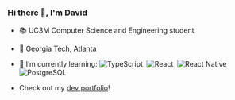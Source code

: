 ### Hi there 👋, I'm David

- 📚 UC3M Computer Science and Engineering student
- 📍 Georgia Tech, Atlanta
- 🌱 I’m currently learning:
![TypeScript](https://img.shields.io/badge/-TypeScript-0D1117?style=flat&logo=typescript)&nbsp;
![React](https://img.shields.io/badge/-React-0D1117?style=flat&logo=react)&nbsp;
![React Native](https://img.shields.io/badge/-React%20Native-0D1117?style=flat&logo=react)&nbsp;
![PostgreSQL](https://img.shields.io/badge/-PostgreSQL-0D1117?style=flat&logo=postgresql)&nbsp;

- Check out my [dev portfolio](https://davidbarroso.dev)!
